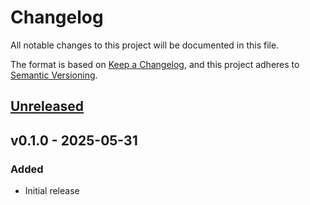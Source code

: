 # Changelog

All notable changes to this project will be documented in this file.

The format is based on [Keep a Changelog](https://keepachangelog.com/en/1.0.0/),
and this project adheres to [Semantic Versioning](https://semver.org/spec/v2.0.0.html).

## [Unreleased]

## v0.1.0 - 2025-05-31

### Added

- Initial release

[Unreleased]: https://github.com/wyzzarz/tablefi/compare/v0.1.0...HEAD
